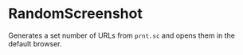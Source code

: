 # RandomScreenshot
Generates a set number of URLs from `prnt.sc` and opens them in the default browser.
